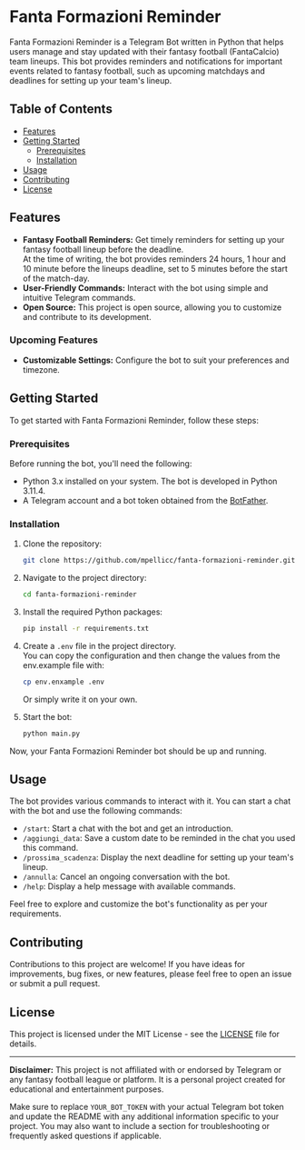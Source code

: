 # Fanta Formazioni Reminder

Fanta Formazioni Reminder is a Telegram Bot written in Python that helps users manage and stay updated with their fantasy football (FantaCalcio) team lineups. This bot provides reminders and notifications for important events related to fantasy football, such as upcoming matchdays and deadlines for setting up your team's lineup.

## Table of Contents

- [Features](#features)
- [Getting Started](#getting-started)
  - [Prerequisites](#prerequisites)
  - [Installation](#installation)
- [Usage](#usage)
- [Contributing](#contributing)
- [License](#license)
<!-- - [Configuration](#configuration) -->

## Features

- **Fantasy Football Reminders:** Get timely reminders for setting up your fantasy football lineup before the deadline.  
At the time of writing, the bot provides reminders 24 hours, 1 hour and 10 minute before the lineups deadline, set to 5 minutes before the start of the match-day.
- **User-Friendly Commands:** Interact with the bot using simple and intuitive Telegram commands.
- **Open Source:** This project is open source, allowing you to customize and contribute to its development.

### Upcoming Features

- **Customizable Settings:** Configure the bot to suit your preferences and timezone.

## Getting Started

To get started with Fanta Formazioni Reminder, follow these steps:

### Prerequisites

Before running the bot, you'll need the following:

- Python 3.x installed on your system. The bot is developed in Python 3.11.4.
- A Telegram account and a bot token obtained from the [BotFather](https://core.telegram.org/bots#botfather).

### Installation

1. Clone the repository:

   ```bash
   git clone https://github.com/mpellicc/fanta-formazioni-reminder.git
   ```

2. Navigate to the project directory:

   ```bash
   cd fanta-formazioni-reminder
   ```

3. Install the required Python packages:

   ```bash
   pip install -r requirements.txt
   ```

4. Create a `.env` file in the project directory.  
   You can copy the configuration and then change the values from the env.example file with:

   ```bash
   cp env.enxample .env
   ```

   Or simply write it on your own.

5. Start the bot:

   ```bash
   python main.py
   ```

Now, your Fanta Formazioni Reminder bot should be up and running.

## Usage

The bot provides various commands to interact with it. You can start a chat with the bot and use the following commands:

- `/start`: Start a chat with the bot and get an introduction.
- `/aggiungi_data`: Save a custom date to be reminded in the chat you used this command.
- `/prossima_scadenza`: Display the next deadline for setting up your team's lineup.
- `/annulla`: Cancel an ongoing conversation with the bot.
- `/help`: Display a help message with available commands.

Feel free to explore and customize the bot's functionality as per your requirements.

<!-- ## Configuration

You can customize the bot's behavior by modifying the configuration settings in the `config.py` file. Here, you can adjust things like default timezone, notification intervals, and more to suit your preferences. -->

## Contributing

Contributions to this project are welcome! If you have ideas for improvements, bug fixes, or new features, please feel free to open an issue or submit a pull request.

## License

This project is licensed under the MIT License - see the [LICENSE](LICENSE) file for details.

---

**Disclaimer:** This project is not affiliated with or endorsed by Telegram or any fantasy football league or platform. It is a personal project created for educational and entertainment purposes.

Make sure to replace `YOUR_BOT_TOKEN` with your actual Telegram bot token and update the README with any additional information specific to your project. You may also want to include a section for troubleshooting or frequently asked questions if applicable.
